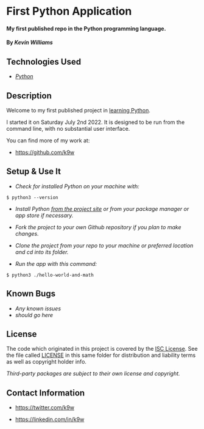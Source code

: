 # First Python Application

#### My first published repo in the Python programming language.

#### By _Kevin Williams_

## Technologies Used

* _[Python](https://www.python.org)_

## Description

Welcome to my first published project in [learning
Python](https://learn-python.org).

I started it on Saturday July 2nd 2022. It is designed to be run from
the command line, with no substantial user interface. 

You can find more of my work at:

* https://github.com/k9w

## Setup & Use It

* _Check for installed Python on your machine with:_

```
$ python3 --version
```

* _Install Python [from the project
  site](https://www.python.org/downloads) or from your package manager 
  or app store if necessary._

* _Fork the project to your own Github repository if you plan to make
  changes._

* _Clone the project from your repo to your machine or preferred
  location and cd into its folder._

* _Run the app with this command:_

```
$ python3 ./hello-world-and-math
```

## Known Bugs

* _Any known issues_
* _should go here_

## License

The code which originated in this project is covered by the [ISC
License](https://choosealicense.com/licenses/isc). See the file called
[LICENSE](https://github.com/k9w/python-hello-world-and-math/blob/main/LICENSE)
in this same folder for distribution and liability terms as well as
copyright holder info.

_Third-party packages are subject to their own license and copyright._

## Contact Information

 - <https://twitter.com/k9w>

 - <https://linkedin.com/in/k9w>

